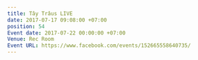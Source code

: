 ```yaml
---
title: Tây Trâus LIVE
date: 2017-07-17 09:08:00 +07:00
position: 54
Event date: 2017-07-22 00:00:00 +07:00
Venue: Rec Room
Event URL: https://www.facebook.com/events/152665558640735/
---
```


